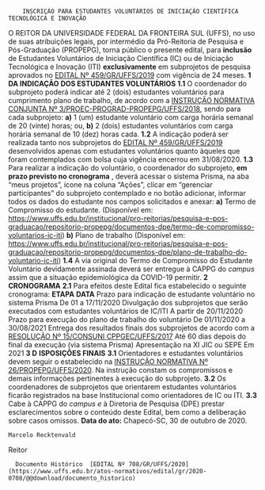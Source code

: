         INSCRIÇÃO PARA ESTUDANTES VOLUNTÁRIOS DE INICIAÇÃO CIENTÍFICA TECNOLÓGICA E INOVAÇÃO  

 O REITOR DA UNIVERSIDADE FEDERAL DA FRONTEIRA SUL (UFFS), no uso de suas atribuições legais, por intermédio da Pró-Reitoria de Pesquisa e Pós-Graduação (PROPEPG), torna público o presente edital, para **inclusão** de Estudantes Voluntários de Iniciação Científica (IC) ou de Iniciação Tecnológica e Inovação (ITI) **exclusivamente**  em subprojetos de pesquisa aprovados no [EDITAL Nº 459/GR/UFFS/2019](https://www.uffs.edu.br/atos-normativos/edital/gr/2019-0459) com vigência de 24 meses.     **1 DA INDICAÇÃO DOS ESTUDANTES VOLUNTÁRIOS**   **1.1**  O coordenador do subprojeto poderá indicar até 2 (dois) estudantes voluntários para cumprimento plano de trabalho, de acordo com a [INSTRUÇÃO NORMATIVA CONJUNTA Nº 3/PROEC-PROGRAD-PROPEPG/UFFS/2018](https://www.uffs.edu.br/atos-normativos/instrucao-normativa/proec-prograd-propepg/2018-0003), sendo para cada subprojeto:  **a)**  1 (um) estudante voluntário com carga horária semanal de 20 (vinte) horas; ou,  **b)**  2 (dois) estudantes voluntários com carga horária semanal de 10 (dez) horas cada.  **1.2**  A indicação poderá ser realizada tanto nos subprojetos do [EDITAL Nº 459/GR/UFFS/2019](https://www.uffs.edu.br/atos-normativos/edital/gr/2019-0459) desenvolvidos apenas com estudantes voluntários quanto àqueles que foram contemplados com bolsa cuja vigência encerrou em 31/08/2020.  **1.3**  Para realizar a indicação do voluntário, o coordenador do subprojeto, **em prazo previsto no cronograma** , deverá acessar o sistema Prisma, na aba “meus projetos”, ícone na coluna “Ações”, clicar em “gerenciar participantes” do subprojeto contemplado e no botão adicionar, informar todos os dados do estudante nos campos solicitados e anexar:  **a)**  Termo de Compromisso do estudante. (Disponível em: <https://www.uffs.edu.br/institucional/pro-reitorias/pesquisa-e-pos-graduacao/repositorio-propepg/documentos-dpe/termo-de-compromisso-voluntarios-ic-iti>)  **b)**  Plano de trabalho (Disponível em: <https://www.uffs.edu.br/institucional/pro-reitorias/pesquisa-e-pos-graduacao/repositorio-propepg/documentos-dpe/plano-de-trabalho-do-voluntario-ic-iti>)  **1.4**  A via original do Termo de Compromisso do Estudante Voluntário devidamente assinada deverá ser entregue à CAPPG do *campus*  assim que a situação epidemiológica da COVID-19 permitir.     **2 CRONOGRAMA**   **2.1**  Para efeitos deste Edital fica estabelecido o seguinte cronograma:      **ETAPA**     **DATA**      Prazo para indicação de estudante voluntário no sistema Prisma   De 01 a 17/11/2020     Divulgação dos subprojetos que serão executados com estudantes voluntários de IC/ITI   A partir de 20/11/2020     Prazo para execução do plano de trabalho do voluntário   De 01/11/2020 a 30/08/2021     Entrega dos resultados finais dos subprojetos de acordo com a [RESOLUÇÃO Nº 15/CONSUNI CPPGEC/UFFS/2017](https://www.uffs.edu.br/atos-normativos/resolucao/consunicppgec/2017-0015)   Até 60 dias depois do final da execução (via sistema Prisma)     Apresentação na XI JIC ou SEPE   Em 2021        **3 D** **ISPOSIÇÕES FINAIS**   **3.1**  Orientadores e estudantes voluntários devem seguir o estabelecido na [INSTRUÇÃO NORMATIVA Nº 26/PROPEPG/UFFS/2020](https://www.uffs.edu.br/atos-normativos/instrucao-normativa/propepg/2020-0026). Na instrução constam os compromissos e demais informações pertinentes à execução do subprojeto.  **3.2**  Os coordenadores de subprojetos que orientarem estudantes voluntários ficarão registrados na base Institucional como orientadores de IC ou ITI.  **3.3**  Cabe à CAPPG do *campus e* à Diretoria de Pesquisa (DPE) prestar esclarecimentos sobre o conteúdo deste Edital, bem como a deliberação sobre casos omissos.        **Data do ato:** Chapecó-SC, 30 de outubro de 2020.   
 

    Marcelo Recktenvald   
 Reitor 

      Documento Histórico  [EDITAL Nº 708/GR/UFFS/2020](https://www.uffs.edu.br/atos-normativos/edital/gr/2020-0708/@@download/documento_historico)     
      
